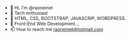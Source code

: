 - 👋 Hi, I’m @raoneinet
- 👀 Tech enthusiast
- 🌱 HTML, CSS, BOOTSTRAP, JAVASCRIP, WORDPRESS.
- 💞️ Front-End Web Development...
- 📫 How to reach me raoneinet@hotmail.com

<!---
raoneinet/raoneinet is a ✨ special ✨ repository because its `README.md` (this file) appears on your GitHub profile.
You can click the Preview link to take a look at your changes.
--->
